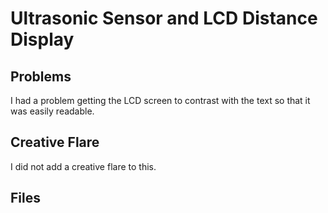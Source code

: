 # Ultrasonic Sensor and LCD Distance Display

## Problems
I had a problem getting the LCD screen to contrast with the text so that it was easily readable.

## Creative Flare
I did not add a creative flare to this.


## Files
